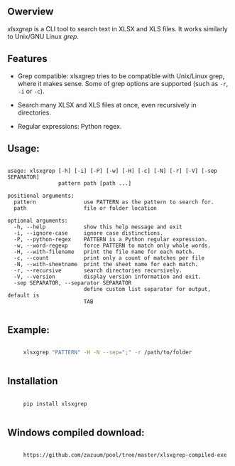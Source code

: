 ## Owerview

*xlsxgrep* is a CLI tool to search text in XLSX and XLS files. It works similarly to Unix/GNU Linux *grep*.


## Features

- Grep compatible: xlsxgrep tries to be compatible with Unix/Linux grep,
    where it makes sense. Some of grep options are supported (such as `-r`, `-i`  or `-c`).

- Search many XLSX and XLS files at once, even recursively in directories.

- Regular expressions: Python regex.

## Usage:
```

usage: xlsxgrep [-h] [-i] [-P] [-w] [-H] [-c] [-N] [-r] [-V] [-sep SEPARATOR]
                pattern path [path ...]

positional arguments:
  pattern               use PATTERN as the pattern to search for.
  path                  file or folder location

optional arguments:
  -h, --help            show this help message and exit
  -i, --ignore-case     ignore case distinctions.
  -P, --python-regex    PATTERN is a Python regular expression.
  -w, --word-regexp     force PATTERN to match only whole words.
  -H, --with-filename   print the file name for each match.
  -c, --count           print only a count of matches per file
  -N, --with-sheetname  print the sheet name for each match.
  -r, --recursive       search directories recursively.
  -V, --version         display version information and exit.
  -sep SEPARATOR, --separator SEPARATOR
                        define custom list separator for output, default is
                        TAB
        
```

## Example:

```sh

     xlsxgrep "PATTERN" -H -N --sep=";" -r /path/to/folder
  
```
## Installation

```sh

     pip install xlsxgrep
  
```

## Windows compiled download:

```sh

     https://github.com/zazuum/pool/tree/master/xlsxgrep-compiled-exe
  
```
 
 





 
 


